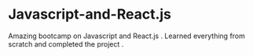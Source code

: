 # Javascript-and-React.js
Amazing bootcamp on Javascript and React.js . Learned everything from scratch and completed the project .
